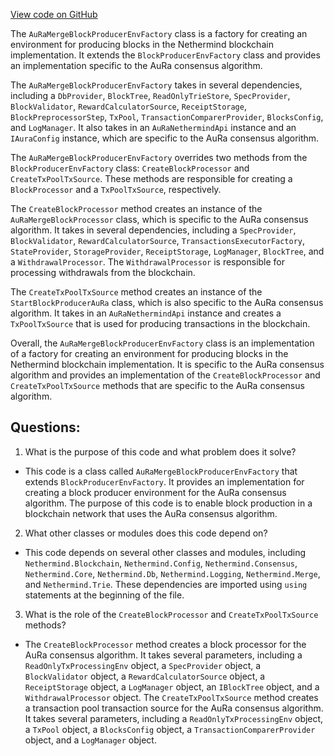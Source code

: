 [View code on GitHub](https://github.com/nethermindeth/nethermind/Nethermind.Merge.AuRa/AuRaMergeBlockProducerEnvFactory.cs)

The `AuRaMergeBlockProducerEnvFactory` class is a factory for creating an environment for producing blocks in the Nethermind blockchain implementation. It extends the `BlockProducerEnvFactory` class and provides an implementation specific to the AuRa consensus algorithm.

The `AuRaMergeBlockProducerEnvFactory` takes in several dependencies, including a `DbProvider`, `BlockTree`, `ReadOnlyTrieStore`, `SpecProvider`, `BlockValidator`, `RewardCalculatorSource`, `ReceiptStorage`, `BlockPreprocessorStep`, `TxPool`, `TransactionComparerProvider`, `BlocksConfig`, and `LogManager`. It also takes in an `AuRaNethermindApi` instance and an `IAuraConfig` instance, which are specific to the AuRa consensus algorithm.

The `AuRaMergeBlockProducerEnvFactory` overrides two methods from the `BlockProducerEnvFactory` class: `CreateBlockProcessor` and `CreateTxPoolTxSource`. These methods are responsible for creating a `BlockProcessor` and a `TxPoolTxSource`, respectively.

The `CreateBlockProcessor` method creates an instance of the `AuRaMergeBlockProcessor` class, which is specific to the AuRa consensus algorithm. It takes in several dependencies, including a `SpecProvider`, `BlockValidator`, `RewardCalculatorSource`, `TransactionsExecutorFactory`, `StateProvider`, `StorageProvider`, `ReceiptStorage`, `LogManager`, `BlockTree`, and a `WithdrawalProcessor`. The `WithdrawalProcessor` is responsible for processing withdrawals from the blockchain.

The `CreateTxPoolTxSource` method creates an instance of the `StartBlockProducerAuRa` class, which is also specific to the AuRa consensus algorithm. It takes in an `AuRaNethermindApi` instance and creates a `TxPoolTxSource` that is used for producing transactions in the blockchain.

Overall, the `AuRaMergeBlockProducerEnvFactory` class is an implementation of a factory for creating an environment for producing blocks in the Nethermind blockchain implementation. It is specific to the AuRa consensus algorithm and provides an implementation of the `CreateBlockProcessor` and `CreateTxPoolTxSource` methods that are specific to the AuRa consensus algorithm.
## Questions: 
 1. What is the purpose of this code and what problem does it solve?
- This code is a class called `AuRaMergeBlockProducerEnvFactory` that extends `BlockProducerEnvFactory`. It provides an implementation for creating a block producer environment for the AuRa consensus algorithm. The purpose of this code is to enable block production in a blockchain network that uses the AuRa consensus algorithm.

2. What other classes or modules does this code depend on?
- This code depends on several other classes and modules, including `Nethermind.Blockchain`, `Nethermind.Config`, `Nethermind.Consensus`, `Nethermind.Core`, `Nethermind.Db`, `Nethermind.Logging`, `Nethermind.Merge`, and `Nethermind.Trie`. These dependencies are imported using `using` statements at the beginning of the file.

3. What is the role of the `CreateBlockProcessor` and `CreateTxPoolTxSource` methods?
- The `CreateBlockProcessor` method creates a block processor for the AuRa consensus algorithm. It takes several parameters, including a `ReadOnlyTxProcessingEnv` object, a `SpecProvider` object, a `BlockValidator` object, a `RewardCalculatorSource` object, a `ReceiptStorage` object, a `LogManager` object, an `IBlockTree` object, and a `WithdrawalProcessor` object. The `CreateTxPoolTxSource` method creates a transaction pool transaction source for the AuRa consensus algorithm. It takes several parameters, including a `ReadOnlyTxProcessingEnv` object, a `TxPool` object, a `BlocksConfig` object, a `TransactionComparerProvider` object, and a `LogManager` object.